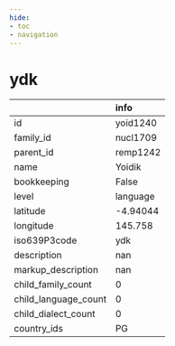 ```yaml
---
hide:
- toc
- navigation
---
```

# ydk
|                      | info     |
|:---------------------|:---------|
| id                   | yoid1240 |
| family_id            | nucl1709 |
| parent_id            | remp1242 |
| name                 | Yoidik   |
| bookkeeping          | False    |
| level                | language |
| latitude             | -4.94044 |
| longitude            | 145.758  |
| iso639P3code         | ydk      |
| description          | nan      |
| markup_description   | nan      |
| child_family_count   | 0        |
| child_language_count | 0        |
| child_dialect_count  | 0        |
| country_ids          | PG       |